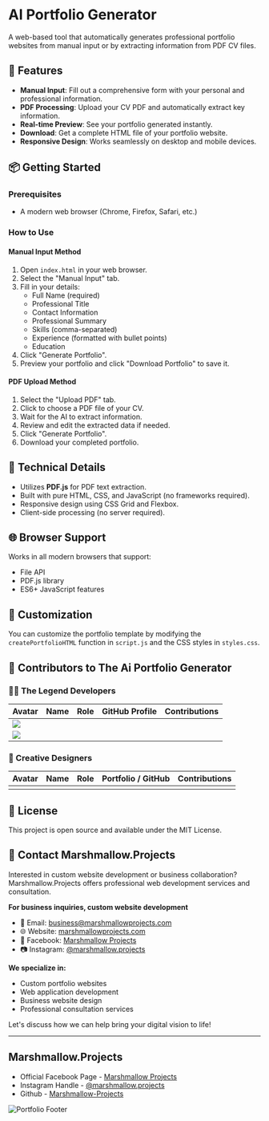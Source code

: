 # AI Portfolio Generator

A web-based tool that automatically generates professional portfolio websites from manual input or by extracting information from PDF CV files.

## 🚀 Features

- **Manual Input**: Fill out a comprehensive form with your personal and professional information.
- **PDF Processing**: Upload your CV PDF and automatically extract key information.
- **Real-time Preview**: See your portfolio generated instantly.
- **Download**: Get a complete HTML file of your portfolio website.
- **Responsive Design**: Works seamlessly on desktop and mobile devices.

## 📦 Getting Started

### Prerequisites
- A modern web browser (Chrome, Firefox, Safari, etc.)

### How to Use

#### Manual Input Method
1. Open `index.html` in your web browser.
2. Select the "Manual Input" tab.
3. Fill in your details:
   - Full Name (required)
   - Professional Title
   - Contact Information
   - Professional Summary
   - Skills (comma-separated)
   - Experience (formatted with bullet points)
   - Education
4. Click "Generate Portfolio".
5. Preview your portfolio and click "Download Portfolio" to save it.

#### PDF Upload Method
1. Select the "Upload PDF" tab.
2. Click to choose a PDF file of your CV.
3. Wait for the AI to extract information.
4. Review and edit the extracted data if needed.
5. Click "Generate Portfolio".
6. Download your completed portfolio.

## 🔧 Technical Details

- Utilizes **PDF.js** for PDF text extraction.
- Built with pure HTML, CSS, and JavaScript (no frameworks required).
- Responsive design using CSS Grid and Flexbox.
- Client-side processing (no server required).

## 🌐 Browser Support

Works in all modern browsers that support:
- File API
- PDF.js library
- ES6+ JavaScript features

## 🎨 Customization

You can customize the portfolio template by modifying the `createPortfolioHTML` function in `script.js` and the CSS styles in `styles.css`.


## 👥 Contributors to The Ai Portfolio Generator

### 🧑‍💻 The Legend Developers

| Avatar | Name            | Role                  | GitHub Profile                                    | Contributions                            |
|--------|-----------------|-----------------------|--------------------------------------------------|-------------------------------------------|
| ![](https://github.com/.png)     |         |      | []()           |      |
| ![](https://github.com/.png?size=25)   |       |     | []()       |            |

### 🎨 Creative Designers

| Avatar | Name            | Role                   | Portfolio / GitHub                               | Contributions                              |
|--------|-----------------|------------------------|--------------------------------------------------|---------------------------------------------|
| ![]()   |       |          | []()       |                 |



## 📜 License

This project is open source and available under the MIT License.

## 🤝 Contact Marshmallow.Projects

Interested in custom website development or business collaboration? Marshmallow.Projects offers professional web development services and consultation.

**For business inquiries, custom website development**

- 📧 Email: [business@marshmallowprojects.com](mailto:admin@marshmallowprojects.com)
- 🌐 Website: [marshmallowprojects.com](https://marshmallowprojects.com)
- 💼 Facebook: [Marshmallow Projects](https://www.facebook.com/Marshmallow.Projects)
- 📷 Instagram: [@marshmallow.projects](https://www.instagram.com/marshmallow.projects/)

**We specialize in:**
- Custom portfolio websites
- Web application development
- Business website design
- Professional consultation services

Let's discuss how we can help bring your digital vision to life!

---
## Marshmallow.Projects
- Official Facebook Page - [Marshmallow Projects](https://www.facebook.com/Marshmallow.Projects)
- Instagram Handle - [@marshmallow.projects](https://www.instagram.com/marshmallow.projects/)
- Github - [Marshmallow-Projects](github.com/Marshmallow-Projects)

![Portfolio Footer](https://github.com/user-attachments/assets/6cb0f24f-16e2-4252-9240-b854d57bf035)  